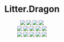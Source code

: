 # <div align="center">Litter.Dragon</div>

<div align="center">
    <img src="https://img.shields.io/badge/next-10.0.4-green">
   <img src="https://img.shields.io/badge/react-17.1-green">
    <img src="https://img.shields.io/badge/glslify-v7.1.1-green">
    <img src="https://img.shields.io/badge/gsap-v3.6.0-green"><br>
    <img src="https://img.shields.io/badge/redux-4.0.5-blue">
    <img src="https://img.shields.io/badge/react-17.1-blue">
    <img src="https://img.shields.io/badge/reactRouterDom-5.1.6-blue">
    <img src="https://img.shields.io/badge/AntDesignReact-v4.1.0-blue">
    <img src="https://img.shields.io/badge/echarts-v5.0.2-blue"><br>
    <img src="https://img.shields.io/badge/Node-v14.16.0-red">
    <img src="https://img.shields.io/badge/mysql2-v2.2.5-red">
    <img src="https://img.shields.io/badge/jsonwebtoken-v8.5.1-red">
    <img src="https://img.shields.io/badge/MySQL-.exe8.0.23-red">
      <img src="https://img.shields.io/badge/express4.17.1-red">
    
</div>
